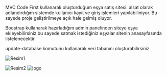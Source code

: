 MVC Code First kullanarak oluşturduğum eşya satış sitesi.
alsat olarak adlandırdığım sistemde kullanıcı kayıt ve giriş işlemleri yapılabiliniyor. Bu sayede proje geliştirilmeye açık hale gelmiş oluyor.

Boostrap kullanarak hazırladığım admin panelinden siteye eşya ekleyebilirsiniz bu sayede satmak istediğiniz eşyalar sitenin anasayfasında listelenecektir

update-database komutunu kullanarak veri tabanını oluşturabilirsiniz


![Resim1](https://user-images.githubusercontent.com/60429097/177059805-2ddafb7e-8949-4488-b5c6-8e0ded9234ea.jpg)

![Resim2](https://user-images.githubusercontent.com/60429097/177059865-9d088af3-b402-486c-bac0-04c260381bd3.jpg)
![logo](https://user-images.githubusercontent.com/60429097/177059886-7ea7f7ca-a621-484c-833c-6b6f6d6fa6de.png)
